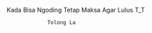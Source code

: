 Kada Bisa Ngoding Tetap Maksa Agar Lulus
                 T_T
                 
                 
                 
                 Tolong La
                 
                 
                 
                 
